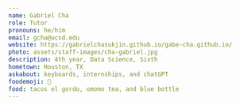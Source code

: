 ```yaml
---
name: Gabriel Cha
role: Tutor
pronouns: he/him
email: gcha@ucsd.edu
website: https://gabrielchasukjin.github.io/gabe-cha.github.io/
photo: assets/staff-images/cha-gabriel.jpg
description: 4th year, Data Science, Sixth
hometown: Houston, TX
askabout: keyboards, internships, and chatGPT
foodemoji: 🧋
food: tacos el gordo, omomo tea, and blue bottle 
---
```

